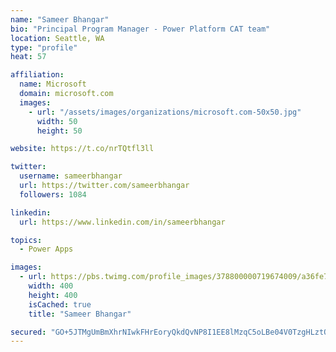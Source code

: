 ```yaml
---
name: "Sameer Bhangar"
bio: "Principal Program Manager - Power Platform CAT team"
location: Seattle, WA
type: "profile"
heat: 57

affiliation:
  name: Microsoft
  domain: microsoft.com
  images:
    - url: "/assets/images/organizations/microsoft.com-50x50.jpg"
      width: 50
      height: 50

website: https://t.co/nrTQtfl3ll

twitter:
  username: sameerbhangar
  url: https://twitter.com/sameerbhangar
  followers: 1084

linkedin:
  url: https://www.linkedin.com/in/sameerbhangar

topics:
  - Power Apps

images:
  - url: https://pbs.twimg.com/profile_images/378800000719674009/a36fe7ddfab1778b76e5793772e43798_400x400.jpeg
    width: 400
    height: 400
    isCached: true
    title: "Sameer Bhangar"

secured: "GO+5JTMgUmBmXhrNIwkFHrEoryQkdQvNP8I1EE8lMzqC5oLBe04V0TzgHLztQxElAaqFWA1P/bFan6KkpXzMUSegaibt6HNgIHWpJrH7Gi/56YrfiV5wLgG/EJcjn/pEWiwHwXTBZK/v8oeJvTdGi554KhC92UQQZPR1rlRsQJis/8XSBLA0eJfhvaLuaxKsbu0nxcjEioQjDwBphDBEB/tW9IVMMKfVe9QYGbCAoKcCTXVHx4fwY69/GnNVr2Rpmc8K9I0Tfz3IqIUYsDu+crCLDcVVbudW1GFMzb6OW/uow7lhow2ZfotDZOqNgz6ejkaMD6z+HkGJJN2vuiUHeyyg9use8mZJM73xOtw61Qq8rY/WN3xjsZL3KAGPPxhxfEKShNLX8AXIcCvisWlWjR380ivQpi/n7k8BDKGLRzg=;6TCcISj/RWyzwiy5A39UpA=="
---
```


